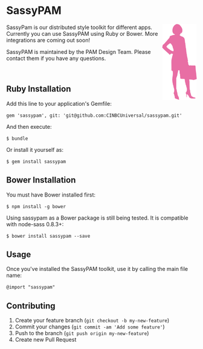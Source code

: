 # SassyPAM

<img align="right" height="200" src="/vendor/assets/images/sassy_pam.png">

SassyPam is our distributed style toolkit for different apps. Currently you can use SassyPAM using Ruby or Bower. More
integrations are coming out soon!

SassyPAM is maintained by the PAM Design Team. Please contact them if you have any questions.

<br>


## Ruby Installation

Add this line to your application's Gemfile:

    gem 'sassypam', git: 'git@github.com:CINBCUniversal/sassypam.git'

And then execute:

    $ bundle

Or install it yourself as:

    $ gem install sassypam

## Bower Installation

You must have Bower installed first:

    $ npm install -g bower

Using sassypam as a Bower package is still being tested. It is compatible with node-sass 0.8.3+:

    $ bower install sassypam --save

## Usage

Once you've installed the SassyPAM toolkit, use it by calling the main file name:

    @import "sassypam"

## Contributing

1. Create your feature branch (`git checkout -b my-new-feature`)
2. Commit your changes (`git commit -am 'Add some feature'`)
3. Push to the branch (`git push origin my-new-feature`)
4. Create new Pull Request
